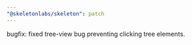 ```yaml
---
"@skeletonlabs/skeleton": patch
---
```


bugfix: fixed tree-view bug preventing clicking tree elements.
